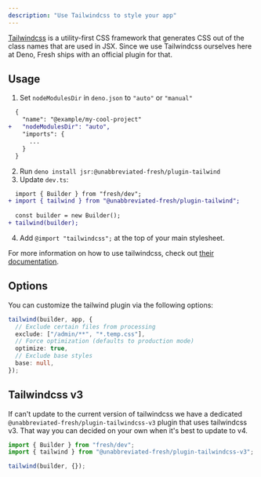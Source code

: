 ```yaml
---
description: "Use Tailwindcss to style your app"
---
```


[Tailwindcss](https://tailwindcss.com/) is a utility-first CSS framework that
generates CSS out of the class names that are used in JSX. Since we use
Tailwindcss ourselves here at Deno, Fresh ships with an official plugin for
that.

## Usage

1. Set `nodeModulesDir` in `deno.json` to `"auto"` or `"manual"`

```diff deno.json
  {
    "name": "@example/my-cool-project"
+   "nodeModulesDir": "auto",
    "imports": {
      ...
    }
  }
```

2. Run `deno install jsr:@unabbreviated-fresh/plugin-tailwind`
3. Update `dev.ts`:

```diff dev.ts
  import { Builder } from "fresh/dev";
+ import { tailwind } from "@unabbreviated-fresh/plugin-tailwind";
  
  const builder = new Builder();
+ tailwind(builder);
```

4. Add `@import "tailwindcss";` at the top of your main stylesheet.

For more information on how to use tailwindcss, check out
[their documentation](https://tailwindcss.com/docs/styling-with-utility-classes).

## Options

You can customize the tailwind plugin via the following options:

```ts
tailwind(builder, app, {
  // Exclude certain files from processing
  exclude: ["/admin/**", "*.temp.css"],
  // Force optimization (defaults to production mode)
  optimize: true,
  // Exclude base styles
  base: null,
});
```

## Tailwindcss v3

If can't update to the current version of tailwindcss we have a dedicated
`@unabbreviated-fresh/plugin-tailwindcss-v3` plugin that uses tailwindcss v3.
That way you can decided on your own when it's best to update to v4.

```ts dev.ts
import { Builder } from "fresh/dev";
import { tailwind } from "@unabbreviated-fresh/plugin-tailwindcss-v3";

tailwind(builder, {});
```
